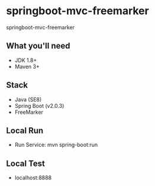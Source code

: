 # springboot-mvc-freemarker
springboot-mvc-freemarker

## What you'll need
- JDK 1.8+
- Maven 3+

## Stack
- Java (SE8)
- Spring Boot (v2.0.3)
- FreeMarker

## Local Run
- Run Service: mvn spring-boot:run 

## Local Test
- localhost:8888